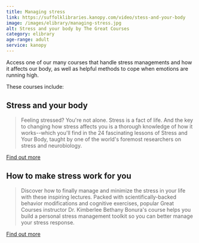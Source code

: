 ```yaml
---
title: Managing stress
link: https://suffolklibraries.kanopy.com/video/stess-and-your-body
image: /images/elibrary/managing-stress.jpg
alt: Stress and your body by The Great Courses
category: elibrary
age-range: adult
service: kanopy
---
```


 Access one of our many courses that handle stress managements and how it affects our body, as well as helpful methods to cope when emotions are running high.

 These courses include:

## Stress and your body

> Feeling stressed? You're not alone. Stress is a fact of life. And the key to changing how stress affects you is a thorough knowledge of how it works--which you'll find in the 24 fascinating lessons of Stress and Your Body, taught by one of the world's foremost researchers on stress and neurobiology.

[Find out more](https://suffolklibraries.kanopy.com/video/stess-and-your-body)

## How to make stress work for you

> Discover how to finally manage and minimize the stress in your life with these inspiring lectures. Packed with scientifically-backed behavior modifications and cognitive exercises, popular Great Courses instructor Dr. Kimberlee Bethany Bonura's course helps you build a personal stress management toolkit so you can better manage your stress response.

[Find out more](https://suffolklibraries.kanopy.com/video/how-make-stress-work-you)
